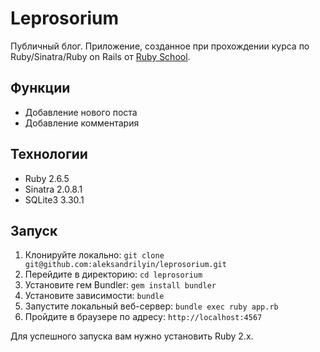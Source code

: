 # Leprosorium

Публичный блог. Приложение, созданное при прохождении курса по Ruby/Sinatra/Ruby on Rails от [Ruby School](http://rubyschool.us/).

## Функции

- Добавление нового поста
- Добавление комментария

## Технологии

- Ruby 2.6.5
- Sinatra 2.0.8.1
- SQLite3 3.30.1

## Запуск

1. Клонируйте локально: `git clone git@github.com:aleksandrilyin/leprosorium.git`
2. Перейдите в директорию: `cd leprosorium`
3. Установите гем Bundler: `gem install bundler`
4. Установите зависимости: `bundle`
5. Запустите локальный веб-сервер: `bundle exec ruby app.rb`
6. Пройдите в браузере по адресу: `http://localhost:4567`

Для успешного запуска вам нужно установить Ruby 2.x.
